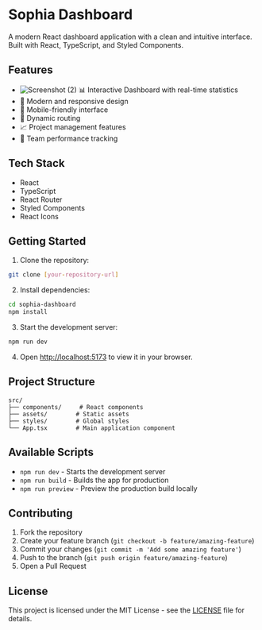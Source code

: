 # Sophia Dashboard

A modern React dashboard application with a clean and intuitive interface. Built with React, TypeScript, and Styled Components.

## Features

- ![Screenshot (2)](https://github.com/user-attachments/assets/7f2a6e9b-4bea-4da1-a416-c2d572bc712e)
📊 Interactive Dashboard with real-time statistics
- 🎨 Modern and responsive design
- 📱 Mobile-friendly interface
- 🔄 Dynamic routing
- 📈 Project management features
- 🎯 Team performance tracking

## Tech Stack

- React
- TypeScript
- React Router
- Styled Components
- React Icons

## Getting Started

1. Clone the repository:
```bash
git clone [your-repository-url]
```

2. Install dependencies:
```bash
cd sophia-dashboard
npm install
```

3. Start the development server:
```bash
npm run dev
```

4. Open [http://localhost:5173](http://localhost:5173) to view it in your browser.

## Project Structure

```
src/
├── components/     # React components
├── assets/        # Static assets
├── styles/        # Global styles
└── App.tsx        # Main application component
```

## Available Scripts

- `npm run dev` - Starts the development server
- `npm run build` - Builds the app for production
- `npm run preview` - Preview the production build locally

## Contributing

1. Fork the repository
2. Create your feature branch (`git checkout -b feature/amazing-feature`)
3. Commit your changes (`git commit -m 'Add some amazing feature'`)
4. Push to the branch (`git push origin feature/amazing-feature`)
5. Open a Pull Request

## License

This project is licensed under the MIT License - see the [LICENSE](LICENSE) file for details. 
